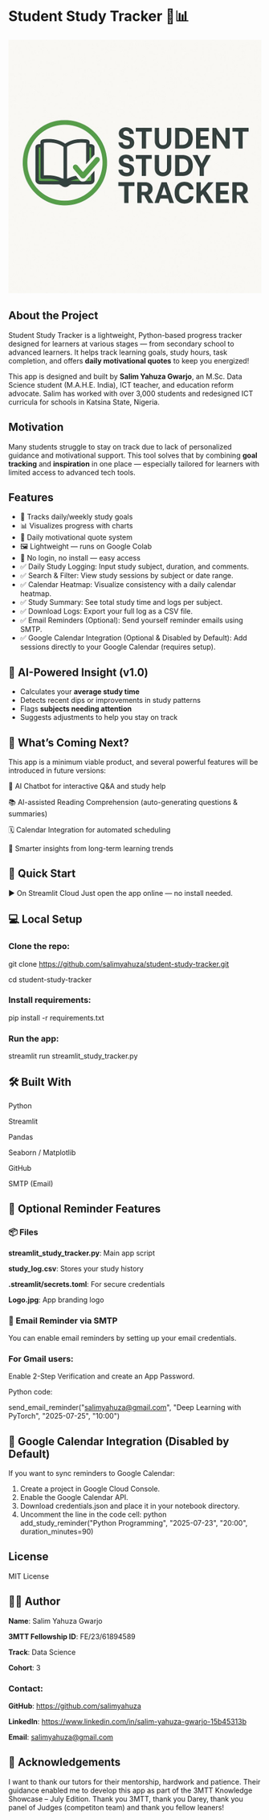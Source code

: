 # Student Study Tracker 🧠📊

![Logo](https://raw.githubusercontent.com/salimyahuza/StudySprint-Tracker/main/Logo.jpg)

## About the Project

Student Study Tracker is a lightweight, Python-based progress tracker designed for learners at various stages — from secondary school to advanced learners. It helps track learning goals, study hours, task completion, and offers **daily motivational quotes** to keep you energized!

This app is designed and built by **Salim Yahuza Gwarjo**, an M.Sc. Data Science student (M.A.H.E. India), ICT teacher, and education reform advocate. Salim has worked with over 3,000 students and redesigned ICT curricula for schools in Katsina State, Nigeria.

## Motivation

Many students struggle to stay on track due to lack of personalized guidance and motivational support. This tool solves that by combining **goal tracking** and **inspiration** in one place — especially tailored for learners with limited access to advanced tech tools.

## Features

- 🌟 Tracks daily/weekly study goals
- 📊 Visualizes progress with charts
- 💬 Daily motivational quote system
- 🖼️ Lightweight — runs on Google Colab
- 🔗 No login, no install — easy access
- ✅ Daily Study Logging: Input study subject, duration, and comments.
- ✅ Search & Filter: View study sessions by subject or date range.
- ✅ Calendar Heatmap: Visualize consistency with a daily calendar heatmap.
- ✅ Study Summary: See total study time and logs per subject.
- ✅ Download Logs: Export your full log as a CSV file.
- ✅ Email Reminders (Optional): Send yourself reminder emails using SMTP.
- ✅ Google Calendar Integration (Optional & Disabled by Default): Add sessions directly to your Google Calendar (requires setup).

## 🤖 AI-Powered Insight (v1.0)

- Calculates your **average study time**
- Detects recent dips or improvements in study patterns
- Flags **subjects needing attention**
- Suggests adjustments to help you stay on track

## 🚧 What’s Coming Next?
This app is a minimum viable product, and several powerful features will be introduced in future versions:

🤖 AI Chatbot for interactive Q&A and study help

📚 AI-assisted Reading Comprehension (auto-generating questions & summaries)

🗓️ Calendar Integration for automated scheduling

🧠 Smarter insights from long-term learning trends

## 🚀 Quick Start
▶️ On Streamlit Cloud
Just open the app online — no install needed.

## 💻 Local Setup
### Clone the repo:

git clone https://github.com/salimyahuza/student-study-tracker.git

cd student-study-tracker

### Install requirements:

pip install -r requirements.txt

### Run the app:

streamlit run streamlit_study_tracker.py


## 🛠️ Built With
Python

Streamlit

Pandas

Seaborn / Matplotlib

GitHub

SMTP (Email)

## 🔔 Optional Reminder Features

### 📦 Files

**streamlit_study_tracker.py**: Main app script

**study_log.csv**: Stores your study history

**.streamlit/secrets.toml**: For secure credentials

**Logo.jpg**: App branding logo

### 📨 Email Reminder via SMTP

You can enable email reminders by setting up your email credentials.


### For Gmail users:

Enable 2-Step Verification and create an App Password.

Python code:

send_email_reminder("salimyahuza@gmail.com", "Deep Learning with PyTorch", "2025-07-25", "10:00")


## 📅 Google Calendar Integration (Disabled by Default)

If you want to sync reminders to Google Calendar:
1. Create a project in Google Cloud Console.
2. Enable the Google Calendar API.
3. Download credentials.json and place it in your notebook directory.
4. Uncomment the line in the code cell:
python
add_study_reminder("Python Programming", "2025-07-23", "20:00", duration_minutes=90)



## License

MIT License

## 🙋‍♂️ Author
**Name**: Salim Yahuza Gwarjo

**3MTT Fellowship ID**: FE/23/61894589

**Track**: Data Science

**Cohort**: 3



### Contact:

**GitHub**:  https://github.com/salimyahuza

**LinkedIn**: https://www.linkedin.com/in/salim-yahuza-gwarjo-15b45313b

**Email**:  salimyahuza@gmail.com





## 🙏 Acknowledgements
I want to thank our tutors for their mentorship, hardwork and patience. Their guidance enabled me to develop this app as part of the 3MTT Knowledge Showcase – July Edition. Thank you 3MTT, thank you Darey, thank you panel of Judges (competiton team) and thank you fellow leaners!
